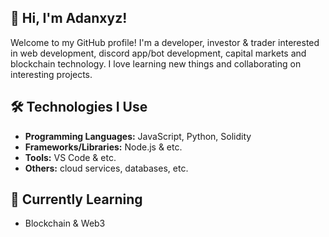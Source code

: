 ## 👋 Hi, I'm Adanxyz!
Welcome to my GitHub profile! I'm a developer, investor & trader interested in web development, discord app/bot development, capital markets and blockchain technology. I love learning new things and collaborating on interesting projects.

## 🛠️ Technologies I Use
- **Programming Languages:** JavaScript, Python, Solidity
- **Frameworks/Libraries:** Node.js & etc.
- **Tools:**
VS Code & etc.
- **Others:**
cloud services, databases, etc.

## 🌱 Currently Learning
- Blockchain & Web3
